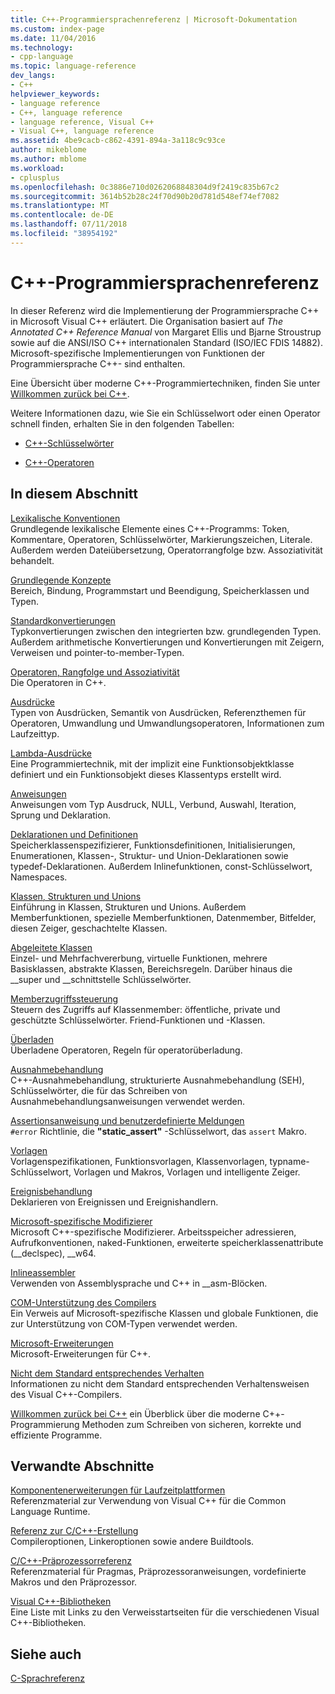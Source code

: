 ```yaml
---
title: C++-Programmiersprachenreferenz | Microsoft-Dokumentation
ms.custom: index-page
ms.date: 11/04/2016
ms.technology:
- cpp-language
ms.topic: language-reference
dev_langs:
- C++
helpviewer_keywords:
- language reference
- C++, language reference
- language reference, Visual C++
- Visual C++, language reference
ms.assetid: 4be9cacb-c862-4391-894a-3a118c9c93ce
author: mikeblome
ms.author: mblome
ms.workload:
- cplusplus
ms.openlocfilehash: 0c3886e710d0262068848304d9f2419c835b67c2
ms.sourcegitcommit: 3614b52b28c24f70d90b20d781d548ef74ef7082
ms.translationtype: MT
ms.contentlocale: de-DE
ms.lasthandoff: 07/11/2018
ms.locfileid: "38954192"
---
```

# <a name="c-language-reference"></a>C++-Programmiersprachenreferenz
In dieser Referenz wird die Implementierung der Programmiersprache C++ in Microsoft Visual C++ erläutert. Die Organisation basiert auf *The Annotated C++ Reference Manual* von Margaret Ellis und Bjarne Stroustrup sowie auf die ANSI/ISO C++ internationalen Standard (ISO/IEC FDIS 14882). Microsoft-spezifische Implementierungen von Funktionen der Programmiersprache C++- sind enthalten.  

Eine Übersicht über moderne C++-Programmiertechniken, finden Sie unter [Willkommen zurück bei C++](welcome-back-to-cpp-modern-cpp.md).
  
 Weitere Informationen dazu, wie Sie ein Schlüsselwort oder einen Operator schnell finden, erhalten Sie in den folgenden Tabellen:  
  
-   [C++-Schlüsselwörter](../cpp/keywords-cpp.md)  
  
-   [C++-Operatoren](../cpp/cpp-built-in-operators-precedence-and-associativity.md)  
  
## <a name="in-this-section"></a>In diesem Abschnitt  

 [Lexikalische Konventionen](../cpp/lexical-conventions.md)  
 Grundlegende lexikalische Elemente eines C++-Programms: Token, Kommentare, Operatoren, Schlüsselwörter, Markierungszeichen, Literale. Außerdem werden Dateiübersetzung, Operatorrangfolge bzw. Assoziativität behandelt.  
  
 [Grundlegende Konzepte](../cpp/basic-concepts-cpp.md)  
 Bereich, Bindung, Programmstart und Beendigung, Speicherklassen und Typen.  
  
 [Standardkonvertierungen](../cpp/standard-conversions.md)  
 Typkonvertierungen zwischen den integrierten bzw. grundlegenden Typen. Außerdem arithmetische Konvertierungen und Konvertierungen mit Zeigern, Verweisen und pointer-to-member-Typen.  
  
 [Operatoren, Rangfolge und Assoziativität](../cpp/cpp-built-in-operators-precedence-and-associativity.md)  
 Die Operatoren in C++.  
  
 [Ausdrücke](../cpp/expressions-cpp.md)  
 Typen von Ausdrücken, Semantik von Ausdrücken, Referenzthemen für Operatoren, Umwandlung und Umwandlungsoperatoren, Informationen zum Laufzeittyp.  
  
 [Lambda-Ausdrücke](../cpp/lambda-expressions-in-cpp.md)  
 Eine Programmiertechnik, mit der implizit eine Funktionsobjektklasse definiert und ein Funktionsobjekt dieses Klassentyps erstellt wird.  
  
 [Anweisungen](../cpp/statements-cpp.md)  
 Anweisungen vom Typ Ausdruck, NULL, Verbund, Auswahl, Iteration, Sprung und Deklaration.  
  
 [Deklarationen und Definitionen](declarations-and-definitions-cpp.md)  
 Speicherklassenspezifizierer, Funktionsdefinitionen, Initialisierungen, Enumerationen, Klassen-, Struktur- und Union-Deklarationen sowie typedef-Deklarationen. Außerdem Inlinefunktionen, const-Schlüsselwort, Namespaces.  
  
 [Klassen, Strukturen und Unions](../cpp/classes-and-structs-cpp.md)  
 Einführung in Klassen, Strukturen und Unions. Außerdem Memberfunktionen, spezielle Memberfunktionen, Datenmember, Bitfelder, diesen Zeiger, geschachtelte Klassen.  
  
 [Abgeleitete Klassen](../cpp/inheritance-cpp.md)  
 Einzel- und Mehrfachvererbung, virtuelle Funktionen, mehrere Basisklassen, abstrakte Klassen, Bereichsregeln. Darüber hinaus die __super und \__schnittstelle Schlüsselwörter.  
  
 [Memberzugriffssteuerung](../cpp/member-access-control-cpp.md)  
 Steuern des Zugriffs auf Klassenmember: öffentliche, private und geschützte Schlüsselwörter. Friend-Funktionen und -Klassen.  
  
 [Überladen](operator-overloading.md)  
 Überladene Operatoren, Regeln für operatorüberladung.  
  
 [Ausnahmebehandlung](../cpp/exception-handling-in-visual-cpp.md)  
 C++-Ausnahmebehandlung, strukturierte Ausnahmebehandlung (SEH), Schlüsselwörter, die für das Schreiben von Ausnahmebehandlungsanweisungen verwendet werden.  
  
 [Assertionsanweisung und benutzerdefinierte Meldungen](../cpp/assertion-and-user-supplied-messages-cpp.md)  
 `#error` Richtlinie, die **"static_assert"** -Schlüsselwort, das `assert` Makro.  
  
 [Vorlagen](../cpp/templates-cpp.md)  
 Vorlagenspezifikationen, Funktionsvorlagen, Klassenvorlagen, typname-Schlüsselwort, Vorlagen und Makros, Vorlagen und intelligente Zeiger.  
  
 [Ereignisbehandlung](../cpp/event-handling.md)  
 Deklarieren von Ereignissen und Ereignishandlern.  
  
 [Microsoft-spezifische Modifizierer](../cpp/microsoft-specific-modifiers.md)  
 Microsoft C++-spezifische Modifizierer. Arbeitsspeicher adressieren, Aufrufkonventionen, naked-Funktionen, erweiterte speicherklassenattribute (__declspec), \__w64.  
  
 [Inlineassembler](../assembler/inline/inline-assembler.md)  
 Verwenden von Assemblysprache und C++ in __asm-Blöcken.  
  
 [COM-Unterstützung des Compilers](../cpp/compiler-com-support.md)  
 Ein Verweis auf Microsoft-spezifische Klassen und globale Funktionen, die zur Unterstützung von COM-Typen verwendet werden.  
  
 [Microsoft-Erweiterungen](../cpp/microsoft-extensions.md)  
 Microsoft-Erweiterungen für C++.  
  
 [Nicht dem Standard entsprechendes Verhalten](../cpp/nonstandard-behavior.md)  
 Informationen zu nicht dem Standard entsprechenden Verhaltensweisen des Visual C++-Compilers.  

 [Willkommen zurück bei C++](welcome-back-to-cpp-modern-cpp.md) ein Überblick über die moderne C++-Programmierung Methoden zum Schreiben von sicheren, korrekte und effiziente Programme.
  
## <a name="related-sections"></a>Verwandte Abschnitte  
 [Komponentenerweiterungen für Laufzeitplattformen](../windows/component-extensions-for-runtime-platforms.md)  
 Referenzmaterial zur Verwendung von Visual C++ für die Common Language Runtime.  
  
 [Referenz zur C/C++-Erstellung](../build/reference/c-cpp-building-reference.md)  
 Compileroptionen, Linkeroptionen sowie andere Buildtools.  
  
 [C/C++-Präprozessorreferenz](../preprocessor/c-cpp-preprocessor-reference.md)  
 Referenzmaterial für Pragmas, Präprozessoranweisungen, vordefinierte Makros und den Präprozessor.  
  
 [Visual C++-Bibliotheken](../standard-library/cpp-standard-library-reference.md)  
 Eine Liste mit Links zu den Verweisstartseiten für die verschiedenen Visual C++-Bibliotheken.  
  
## <a name="see-also"></a>Siehe auch  
 [C-Sprachreferenz](../c-language/c-language-reference.md)